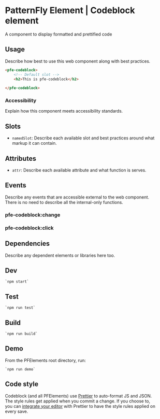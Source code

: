 # PatternFly Element | Codeblock element
A component to display formatted and prettified code

## Usage
Describe how best to use this web component along with best practices.

```html
<pfe-codeblock>
    <!-- Default slot -->
    <h2>This is pfe-codeblock</h2>
    
</pfe-codeblock>
```

### Accessibility
Explain how this component meets accessibility standards.

## Slots

- `namedSlot`: Describe each available slot and best practices around what markup it can contain.

## Attributes

- `attr`: Describe each available attribute and what function is serves.

## Events
Describe any events that are accessible external to the web component. There is no need to describe all the internal-only functions.

### pfe-codeblock:change

### pfe-codeblock:click


## Dependencies
Describe any dependent elements or libraries here too.

## Dev

    `npm start`

## Test

    `npm run test`

## Build

    `npm run build`

## Demo

From the PFElements root directory, run:

    `npm run demo`

## Code style

Codeblock (and all PFElements) use [Prettier][prettier] to auto-format JS and JSON. The style rules get applied when you commit a change. If you choose to, you can [integrate your editor][prettier-ed] with Prettier to have the style rules applied on every save.

[prettier]: https://github.com/prettier/prettier/
[prettier-ed]: https://prettier.io/docs/en/editors.html
[web-component-tester]: https://github.com/Polymer/web-component-tester
